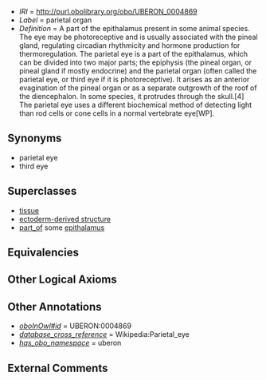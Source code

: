  * *IRI* = http://purl.obolibrary.org/obo/UBERON_0004869
 * *Label* = parietal organ
 * *Definition* = A part of the epithalamus present in some animal species. The eye may be photoreceptive and is usually associated with the pineal gland, regulating circadian rhythmicity and hormone production for thermoregulation. The parietal eye is a part of the epithalamus, which can be divided into two major parts; the epiphysis (the pineal organ, or pineal gland if mostly endocrine) and the parietal organ (often called the parietal eye, or third eye if it is photoreceptive). It arises as an anterior evagination of the pineal organ or as a separate outgrowth of the roof of the diencephalon. In some species, it protrudes through the skull.[4] The parietal eye uses a different biochemical method of detecting light than rod cells or cone cells in a normal vertebrate eye[WP].

## Synonyms

 * parietal eye
 * third eye

## Superclasses

 * [tissue](../../UBERON/79/UBERON_0000479.md)
 * [ectoderm-derived structure](../../UBERON/21/UBERON_0004121.md)
 * [part_of](../../BFO/50/BFO_0000050.md) some [epithalamus](../../UBERON/99/UBERON_0001899.md)

## Equivalencies


## Other Logical Axioms


## Other Annotations

 * *[oboInOwl#id](../../id/oboInOwl#id.md)* = UBERON:0004869
 * *[database_cross_reference](../../ef/oboInOwl#hasDbXref.md)* = Wikipedia:Parietal_eye
 * *[has_obo_namespace](../../ce/oboInOwl#hasOBONamespace.md)* = uberon

## External Comments

